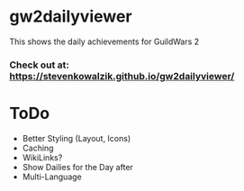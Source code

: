 # gw2dailyviewer

This shows the daily achievements for GuildWars 2

### Check out at: https://stevenkowalzik.github.io/gw2dailyviewer/

# ToDo
 * Better Styling (Layout, Icons)
 * Caching
 * WikiLinks?
 * Show Dailies for the Day after
 * Multi-Language

